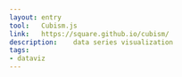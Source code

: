```yaml
---
layout: entry
tool:	Cubism.js
link:	https://square.github.io/cubism/
description:	data series visualization
tags:
- dataviz
---
```

